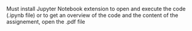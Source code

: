 Must install Jupyter Notebook extension to open and execute the code (.ipynb file) or to get an overview of the code and the content of the assignement, open the .pdf file
